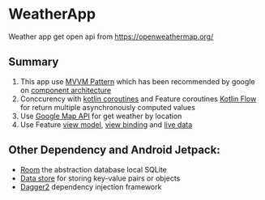 # WeatherApp

Weather app get open api from https://openweathermap.org/

## Summary
1. This app use [MVVM Pattern](https://en.wikipedia.org/wiki/Model%E2%80%93view%E2%80%93viewmodel) which has been recommended by google on [component architecture](https://developer.android.com/jetpack/guide?gclid=Cj0KCQjwv5uKBhD6ARIsAGv9a-zdJX3_u4zRglZeRo_N9JHx-E6QxVt3jX0qZC3kE_7Cio6jX5jGmd4aAj9MEALw_wcB&gclsrc=aw.ds)
2. Conccurency with [kotlin coroutines](https://kotlinlang.org/docs/coroutines-overview.html) and Feature coroutines [Kotlin Flow](https://kotlinlang.org/docs/flow.html) for return multiple asynchronously computed values
3. Use [Google Map API](https://developers.google.com/maps/documentation/?_ga=2.171120864.1997251329.1632068810-1553905324.1630597270) for get weather by location
4. Use Feature [view model](https://developer.android.com/topic/libraries/architecture/viewmodel?hl=id), [view binding](https://developer.android.com/topic/libraries/view-binding) and [live data](https://developer.android.com/topic/libraries/architecture/livedata?hl=id)

## Other Dependency and Android Jetpack:
* [Room](https://developer.android.com/training/data-storage/room) the abstraction database local SQLite
* [Data store](https://developer.android.com/topic/libraries/architecture/datastore?hl=id) for storing key-value pairs or objects
* [Dagger2](https://dagger.dev/) dependency injection framework

